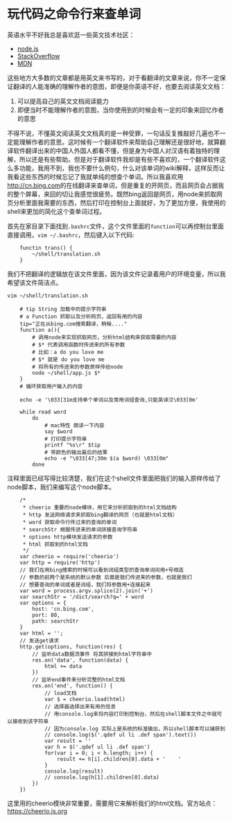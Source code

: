 # 玩代码之命令行来查单词

英语水平不好我总是喜欢逛一些英文技术社区：

* [node.js](https://nodejs.org)
* [StackOverflow](http://stackoverflow.com)
* [MDN](https://developer.mozilla.org)

这些地方大多数的文章都是用英文来书写的，对于看翻译的文章来说，你不一定保证翻译的人能准确的理解作者的意图，即便是你英语不好，也要去阅读英文文档：

1. 可以提高自己的英文文档阅读能力
2. 即便当时不能理解作者的意图，当你使用到的时候会有一定的印象来回忆作者的意思

不得不说，不懂英文阅读英文文档真的是一种受罪，一句话反复推敲好几遍也不一定能理解作者的意思。这时候有一个翻译软件来帮助自己理解还是很好地，就算翻译软件翻译出来的中国人外国人都看不懂，但是身为中国人对汉语有着独特的理解，所以还是有些帮助。但是对于翻译软件我却是有些不喜欢的，一个翻译软件这么多功能，我用不到，我也不要什么例句，什么对该单词的wiki解释，这样反而让我看这些东西的时候忘记了我就单纯的想查个单词。所以我喜欢用<http://cn.bing.com>的在线翻译来查单词，但是重复的开网页，而且网页会占据我的整个屏幕，来回的切让我感觉很疲劳。既然bing返回是网页，用node来抓取网页分析里面我需要的东西，然后打印在控制台上面就好，为了更加方便，我使用的shell来更加的简化这个查单词过程。

首先在家目录下面找到`.bashrc`文件，这个文件里面的`function`可以再控制台里面直接调用，`vim ~/.bashrc`，然后键入以下代码:


		functin trans() {
			~/shell/translation.sh
		}


我们不把翻译的逻辑放在该文件里面，因为该文件记录着用户的环境变量，所以我希望该文件简洁点。


`vim ~/shell/translation.sh`


		# tip String 加载中的提示字符串
		# a Function 抓取以及分析网页，返回有用的内容
		tip="正在从bing.com搜索翻译，稍候...."
		function a(){
			# 调用node来实现抓取网页，分析html结构来获取需要的内容
			# $* 代表调用函数时传进来的所有参数
			# 比如：a do you love me
			# $* 就是 do you love me
			# 将所有的传进来的参数原样传给node
			node ~/shell/app.js $*
		}
		# 循环获取用户输入的内容

		echo -e '\033[31m支持单个单词以及常用词组查询,只能英译汉\033[0m'

		while read word
			do
				# mac特性 朗读一下内容
				say $word
				# 打印提示字符串
				printf "%s\r" $tip
				# 带颜色的输出最后的结果
				echo -e "\033[47;30m $(a $word) \033[0m"
			done


注释里面已经写得比较清楚，我们在这个shell文件里面把我们的输入原样传给了node脚本，我们来编写这个node脚本。


		/*
		 * cheerio 重要的node模块，用它来分析抓取到的html文档结构
		 * http 发送网络请求来抓取bing翻译的网页（也就是html文档）
		 * word 获取命令行传过来的查询的单词
		 * searchStr 根据传进来的单词拼接查询字符串
		 * options http模块发送请求的参数
		 * html 抓取到的html文档
		 */
		var cheerio = require('cheerio')
		var http = require('http')
		// 我们在用bing搜索的时候可以看到词组类型的查询单词间用+号相连
		// 参数的前两个是系统的默认参数 后面是我们传进来的参数，也就是我们
		// 想要查询的单词或者是词组，我们将参数用+连接起来
		var word = process.argv.splice(2).join('+')
		var searchStr = '/dict/search?q=' + word
		var options = {
			host: 'cn.bing.com',
			port: 80,
			path: searchStr
		}
		var html = '';
		// 发送get请求
		http.get(options, function(res) {
			// 监听data数据流事件 将其拼接到html字符串中
			res.on('data', function(data) {
				html += data
			})
			// 监听end事件来分析完整的html文档
			res.on('end', function() {
				// load文档 
				var $ = cheerio.load(html)
				// 选择器选择出来有用的信息
				// 用console.log来将内容打印到控制台，然后在shell脚本文件之中就可以接收到该字符串
				// 因为console.log 实际上是系统的标准输出，所以shell脚本可以捕获到
				// console.log($('.qdef ul li .def span').text())
				var result = ''
				var h = $('.qdef ul li .def span')
				for(var i = 0; i < h.length; i++) {
					result += h[i].children[0].data + '    '
				}
				console.log(result)
				// console.log(h[1].children[0].data)
			})
		})


这里用的cheerio模块非常重要，需要用它来解析我们的html文档。官方站点：<https://cheerio.js.org>

		

